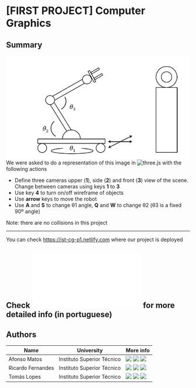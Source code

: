 # [FIRST PROJECT] Computer Graphics

## Summary
![alt text](./assets/summary_image.png)  
We were asked to do a representation of this image in ![three.js](https://threejs.org/) with the following actions  
* Define three cameras upper (**1**), side (**2**) and front (**3**) view of the scene. Change between cameras using keys **1** to **3**  
* Use key **4** to turn on/off wireframe of objects  
* Use **arrow** keys to move the robot  
* Use **A** and **S** to change θ1 angle, **Q** and **W** to change θ2 (θ3 is a fixed 90º angle)  

Note: there are no collisions in this project  
  
---
  
You can check https://ist-cg-p1.netlify.com where our project is deployed  

## Check ![project.pdf](./project.pdf) for more detailed info (in portuguese)

## Authors 
| Name | University | More info |
| ---- | ---- | ---- |
| Afonso Matos | Instituto Superior Técnico | [<img src="https://i.ibb.co/brG8fnX/mail-6.png" width="17">](mailto:afonsolfmatos@gmail.com "afonsolfmatos@gmail.com") [<img src="https://github.githubassets.com/favicon.ico" width="17">](https://github.com/afonsomatos "afonsomatos") [<img src="https://i.ibb.co/TvQPw7N/linkedin-logo.png" width="17">](https://www.linkedin.com/in/afonsomatos/ "afonsomatos") |
| Ricardo Fernandes | Instituto Superior Técnico | [<img src="https://i.ibb.co/brG8fnX/mail-6.png" width="17">](mailto:ricardo.s.fernandes@tecnico.ulisboa.pt "ricardo.s.fernandes@tecnico.ulisboa.pt") [<img src="https://github.githubassets.com/favicon.ico" width="17">](https://github.com/rickerp "rickerp") [<img src="https://i.ibb.co/TvQPw7N/linkedin-logo.png" width="17">](https://www.linkedin.com/in/rickerp/ "rickerp") |
| Tomás Lopes | Instituto Superior Técnico | [<img src="https://i.ibb.co/brG8fnX/mail-6.png" width="17">](mailto:joaotomaslopes@hotmail.com "joaotomaslopes@hotmail.com") [<img src="https://github.githubassets.com/favicon.ico" width="17">](https://github.com/tomlopes "tomlopes") [<img src="https://i.ibb.co/TvQPw7N/linkedin-logo.png" width="17">](https://www.linkedin.com/in/tom%C3%A1s-lopes-898a64197/ "tom%C3%A1s-lopes-898a64197") |
